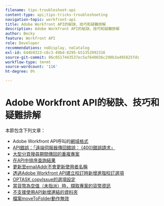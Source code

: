 ```yaml
---
filename: tips-troubleshoot-api
content-type: api;tips-tricks-troubleshooting
navigation-topic: workfront-api
title: Adobe Workfront API的秘訣、技巧和疑難排解
description: Adobe Workfront API的秘訣、技巧和疑難排解
author: Becky
feature: Workfront API
role: Developer
recommendations: noDisplay, noCatalog
exl-id: 644b9323-c6c3-49bd-8295-b51352992316
source-git-commit: 86c0517443537ec5af640036c290b3a495825fdc
workflow-type: tm+mt
source-wordcount: '116'
ht-degree: 0%

---
```


# Adobe Workfront API的秘訣、技巧和疑難排解

本節包含下列文章：

* Adobe Workfront API呼叫的[網域格式](../../wf-api/tips-tricks-and-troubleshooting/locate-domain-for-api.md)
* [API錯誤：「遠端伺服器傳回錯誤： (400)錯誤請求」](../../wf-api/tips-tricks-and-troubleshooting/api-error-remote-server.md)
* [大型分頁搜尋期間傳回的重複專案](../../wf-api/tips-tricks-and-troubleshooting/duplicates-paginated-search.md)
* [在API中排序查詢結果](../../wf-api/tips-tricks-and-troubleshooting/query-sort-api.md)
* [更新至emailAddr不會更新使用者名稱](../../wf-api/tips-tricks-and-troubleshooting/update-email-addr-and-username.md)
* [透過Adobe Workfront API建立校訂時新增進階校訂選項](../../wf-api/tips-tricks-and-troubleshooting/api-create-proof-options-json.md)
* [OPTASK copyIssue的選項設定](../../wf-api/tips-tricks-and-troubleshooting/copyissue-options.md)
* [當貨幣為空值（未指派）時，擷取專案的貨幣資訊](../../wf-api/tips-tricks-and-troubleshooting/retrieve-currency-when-null.md)
* [不支援使用API新增連結的資料夾](../../wf-api/tips-tricks-and-troubleshooting/linked-folders-for-docu-not-supported.md)
* [檔案moveToFolder動作無效](/help/quicksilver/wf-api/tips-tricks-and-troubleshooting/error-using-movetofolder.md)

